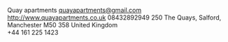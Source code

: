 Quay apartments
quayapartments@gmail.com
http://www.quayapartments.co.uk
08432892949
250 The Quays, Salford,
Manchester M50 358
United Kingdom	
+44 161 225 1423
